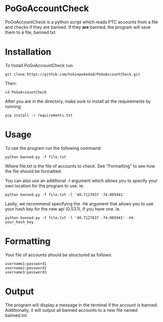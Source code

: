 # PoGoAccountCheck
PoGoAccountCheck is a python script which reads PTC accounts from a file and checks if they are banned. If they __are__ banned, the program will save them to a file, banned.txt.

# Installation
To Install PoGoAccountCheck run:

	git clone https://github.com/hokiepokedad/PoGoAccountCheck.git

Then:

	cd PoGoAccountCheck
    
After you are in the directory, make sure to install all the requirements by running:

	pip install -r requirements.txt	

# Usage

To use the program run the following command:

	python banned.py -f file.txt

Where file.txt is the file of accounts to check. See "Formatting" to see how the file should be formatted.

You can also use an additional -l argument which allows you to specify your own location for the program to use. 
ie:

	python banned.py -f file.txt -l '40.7127837 -74.005941'
	
Lastly, we recommend specifying the -hk argument that allows you to use your hash key for the new api (0.53.1), if you have one.
ie.

	python banned.py -f file.txt -l '40.7127837 -74.005941' -hk your_hash_key

# Formatting
Your file of accounts should be structured as follows:

	username1:password1
	username2:password2
	username3:password3

# Output
The program will display a message in the terminal if the account is banned. Additionally, it will output all banned accounts to a new file named banned.txt
